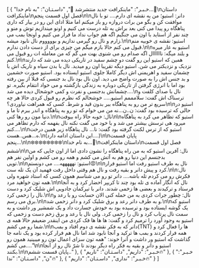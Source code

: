 [
  {
    "خـبـر": "ماینکرافت جدید منتشرشد 🥳",
    "داسـتـان": "به نام خدا...🌹\nداستان ماینکرافت\nفصل اول قسمت پنجم\n\nدانر: استیو؛ من یه نقشه ای دارم.... تو با نال موافقت کن و بگو من برات دروازه رو باز میکنم اما مثلا ادای این رو در بیار که داری پناهگاه رو پیدا می کنی بعد براش یه تله درست می کنیم و اونو میندازیم توش و منو و چند نفر از استاید با اون می جنگیم اگه هم جواب نداد ما فرار می کنیم و اونجا بمب می زارم و نال رو گیرمی ندازیم و بوووووم نال نابود میشه.\n\nاستیو: نقشه ی خوبیه منم قبول می کنم حالا بازم میگم من چیزی برای از دست دادن ندارم.\n\nاستیو به غار میره و بلند میگه: ناااااال اگه صدام رو می شنوی بهت می گم که من معامله ات رو قبول می کنم.\n\nهمین که استیو این رو گفت دو چشم سفید در تاریکی دیده می شد که دارند نزدیک و نزدیکتر می شن. استیو دیگه تقریبا اون رو میدید. نال با بدن سیاه و تاریک اش با چشمان سفید و اهریمنی اش دیگر کاملا جلوی استیو ایستاده بود. استیو صورت خشمین و بد جنس اش را به صورت واضح می دید. اون نال بود نال بد جنسی که قبلا از بین رفته بود اما با انرژی گرفتن از تاریکی دوباره به زندگی بازگشته و می خواد انتقام بگیره. تو چشمانش بدجنسی و نفرت و کمی خوشحال دیده می شد....\nنال با صدای کلفت و ترسناک اش گفت: سلامممم استیو..... خوشحالم که نظرم رو قبول کردی حالا هر چه سریع تر من رو به پناهگاه ببر بدون قید و شرط. کسی که همراهت نیاوردی؟\n\nاستیو در حالی که ترسیده بود گفت: ن..ن...نه من می خوام که تو رو به پناهگاه و اندر ببرم تا ما و دنیا مون رو رها کنی.\n\nنال: خوبه حالا راه بیوفت\n\nاستیو که تظاهر می کرد به پناهگاه میرود هی ترسش بیشتر می شد و با خود می گفت نکنه نال بفهمه که دارم تظاهر می کنم....\n\nاستیو که از ترس لکنت گرفته بود گفت: نا... نال پناهگاه زیر همین درخت ه...هس..هست.\n(این داستان ادامه دارد....)\n\nپایان قسمت پنجم...\n\n❄️❄️❄️❄️❄️❄️❄️❄️\nبه نام خدا...🌹\nداستان ماینکرافت\nفصل اول قسمت ششم\n\nنال: آفرین استیو که به من راه پناهگاه را نشون دادی اما از اون جایی که من بدجنسم این دنیا رو هم به آتش می کشم و همه رو می کشم و اولین نفر هم تویی.\n\nاستیو: نهههههه.... می دونستم😡\n\nنال به طرف استیو رفت اما استیو فرار کرد و پیش دانر و بقیه رفت و نال هم وقتی داخل رفت فهمید آن یک تله ست.\n\nنال: فکرش رو می کردم تله باشه.... دانر تو رو می شناسم همون کسی که استاد شهره ولی همه تون خواهید مرد.\n\nنال که انگار آماده ی تله بود چند تا کریپر احضار کرد و به آنجا فرستاد و ترکیدند و بعضی ها زخمی شدند. دانر با تیرکمان جادویی اش شلیک کرد و دست نال را زخمی کرد.\n\nنال: چطور جرات کردی به من حمله کنی الان حسابت رو با رعد و برق می رسم.\n\nو به طرف دانر رعد و برق شلیک کرد و دانر زخمی شد.\n\nاستیو که یک گوشه ایستاده بود و ترسیده بود به خودش جسارت داد و یک شمشیر ور داشت و به سمت نال پرتاب کرد و نال را زخمی کرد. ولی نال با رعد و برق زخم دست و زخمی که استیو به وجود آورد را ترمیم کرد و گفت: ها ها ها فک کردی من اینقدر ضعیفم حالا همه ی شما رو می کشم.\n\nدانر که به فکر نقشه ی دوم افتاد و بمب(TNT) ها را فعال کرد و همه فرار کردند و بمب ها ترکید و آنجا نابود شد اما نال هم فرار کرده بود و یک نامه جا گذاشت که استیو ور داشت و آنرا خوند: \"همه تون سزای اعمال تون رو میبینید همون رو می کشم....\"\n\nاستیو و دانر و بقیه به فکر راه دیگر بودند تا شرّ نال رو از آنجا بکنند.\n\nپایان قسمت ششم.."
  },
  {
    "خـبـر": "داریم",
    "داسـتـان": "ناریم🔥"
  },
  {
    "خـبـر": "ن",
    "داسـتـان": "ندا🔥"
  },
  {
    "خـبـر": "نداری",
    "داسـتـان": "داریم🔥"
  }
]
